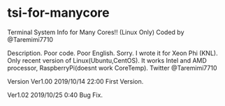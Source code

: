 # tsi-for-manycore
Terminal System Info for Many Cores!! (Linux Only)
  Coded by @Taremimi7710

Description.
  Poor code. Poor English. Sorry.
  I wrote it for Xeon Phi (KNL). Only recent version of Linux(Ubuntu,CentOS).
  It works Intel and AMD processor, RaspberryPi(doesnt work CoreTemp).
  Twitter @Taremimi7710

Version 
  Ver1.00 2019/10/14 22:00
    First Version. 
    
  Ver1.02 2019/10/25 0:40
    Bug Fix.
